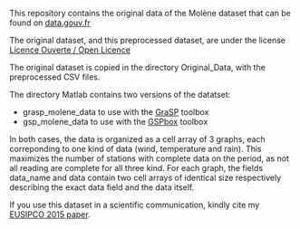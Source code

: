 This repository contains the original data of the Molène dataset that can be found on [data.gouv.fr](http://www.data.gouv.fr/fr/datasets/donnees-horaires-des-55-stations-terrestres-de-la-zone-large-molene-sur-un-mois/)

The original dataset, and this preprocessed dataset, are under the license [Licence Ouverte / Open Licence](https://www.etalab.gouv.fr/licence-ouverte-open-licence)

The original dataset is copied in the directory Original_Data, with the preprocessed CSV files.

The directory Matlab contains two versions of the datatset:
 - grasp_molene_data to use with the [GraSP](https://github.com/STAC-USC/GraSP) toolbox
 - gsp_molene_data to use with the [GSPbox](https://github.com/epfl-lts2/gspbox) toolbox

In both cases, the data is organized as a cell array of 3 graphs, each correponding to one kind of data (wind, temperature and rain). This maximizes the number of stations with complete data on the period, as not all reading are complete for all three kind. For each graph, the fields data_name and data contain two cell arrays of identical size respectively describing the exact data field and the data itself.

If you use this dataset in a scientific communication, kindly cite my [EUSIPCO 2015 paper](https://doi.org/10.1109/EUSIPCO.2015.7362637).